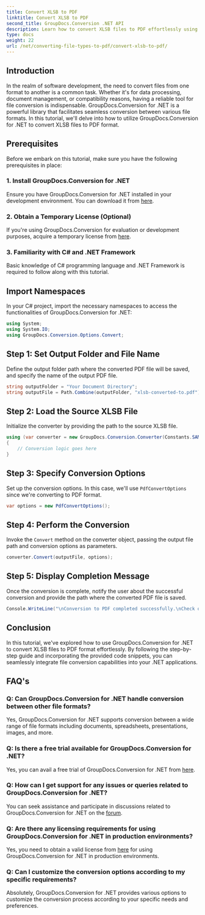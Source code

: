 ```yaml
---
title: Convert XLSB to PDF
linktitle: Convert XLSB to PDF
second_title: GroupDocs.Conversion .NET API
description: Learn how to convert XLSB files to PDF effortlessly using GroupDocs.Conversion for .NET. Follow our step-by-step guide.
type: docs
weight: 22
url: /net/converting-file-types-to-pdf/convert-xlsb-to-pdf/
---
```

## Introduction
In the realm of software development, the need to convert files from one format to another is a common task. Whether it's for data processing, document management, or compatibility reasons, having a reliable tool for file conversion is indispensable. GroupDocs.Conversion for .NET is a powerful library that facilitates seamless conversion between various file formats. In this tutorial, we'll delve into how to utilize GroupDocs.Conversion for .NET to convert XLSB files to PDF format.
## Prerequisites
Before we embark on this tutorial, make sure you have the following prerequisites in place:
### 1. Install GroupDocs.Conversion for .NET
Ensure you have GroupDocs.Conversion for .NET installed in your development environment. You can download it from [here](https://releases.groupdocs.com/conversion/net/).
### 2. Obtain a Temporary License (Optional)
If you're using GroupDocs.Conversion for evaluation or development purposes, acquire a temporary license from [here](https://purchase.groupdocs.com/temporary-license/).
### 3. Familiarity with C# and .NET Framework
Basic knowledge of C# programming language and .NET Framework is required to follow along with this tutorial.

## Import Namespaces
In your C# project, import the necessary namespaces to access the functionalities of GroupDocs.Conversion for .NET:
```csharp
using System;
using System.IO;
using GroupDocs.Conversion.Options.Convert;
```

## Step 1: Set Output Folder and File Name
Define the output folder path where the converted PDF file will be saved, and specify the name of the output PDF file.
```csharp
string outputFolder = "Your Document Directory";
string outputFile = Path.Combine(outputFolder, "xlsb-converted-to.pdf");
```
## Step 2: Load the Source XLSB File
Initialize the converter by providing the path to the source XLSB file.
```csharp
using (var converter = new GroupDocs.Conversion.Converter(Constants.SAMPLE_XLSB))
{
    // Conversion logic goes here
}
```
## Step 3: Specify Conversion Options
Set up the conversion options. In this case, we'll use `PdfConvertOptions` since we're converting to PDF format.
```csharp
var options = new PdfConvertOptions();
```
## Step 4: Perform the Conversion
Invoke the `Convert` method on the converter object, passing the output file path and conversion options as parameters.
```csharp
converter.Convert(outputFile, options);
```
## Step 5: Display Completion Message
Once the conversion is complete, notify the user about the successful conversion and provide the path where the converted PDF file is saved.
```csharp
Console.WriteLine("\nConversion to PDF completed successfully.\nCheck output in {0}", outputFolder);
```

## Conclusion
In this tutorial, we've explored how to use GroupDocs.Conversion for .NET to convert XLSB files to PDF format effortlessly. By following the step-by-step guide and incorporating the provided code snippets, you can seamlessly integrate file conversion capabilities into your .NET applications.
## FAQ's
### Q: Can GroupDocs.Conversion for .NET handle conversion between other file formats?
Yes, GroupDocs.Conversion for .NET supports conversion between a wide range of file formats including documents, spreadsheets, presentations, images, and more.
### Q: Is there a free trial available for GroupDocs.Conversion for .NET?
Yes, you can avail a free trial of GroupDocs.Conversion for .NET from [here](https://releases.groupdocs.com/).
### Q: How can I get support for any issues or queries related to GroupDocs.Conversion for .NET?
You can seek assistance and participate in discussions related to GroupDocs.Conversion for .NET on the [forum](https://forum.groupdocs.com/c/conversion/11).
### Q: Are there any licensing requirements for using GroupDocs.Conversion for .NET in production environments?
Yes, you need to obtain a valid license from [here](https://purchase.groupdocs.com/buy) for using GroupDocs.Conversion for .NET in production environments.
### Q: Can I customize the conversion options according to my specific requirements?
Absolutely, GroupDocs.Conversion for .NET provides various options to customize the conversion process according to your specific needs and preferences.

